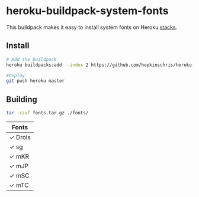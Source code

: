 # heroku-buildpack-system-fonts

This buildpack makes it easy to install system fonts on Heroku [stacks](https://devcenter.heroku.com/articles/stack).

## Install

```bash
# Add the buildpack
heroku buildpacks:add --index 2 https://github.com/hopkinschris/heroku-buildpack-system-fonts.git

#Deploy
git push heroku master
```

## Building

```bash
tar -czvf fonts.tar.gz ./fonts/
```

| Fonts   |
| ------- |
| ✓ Drois |
| ✓ sg  |
| ✓ mKR |
| ✓ mJP |
| ✓ mSC |
| ✓ mTC |

